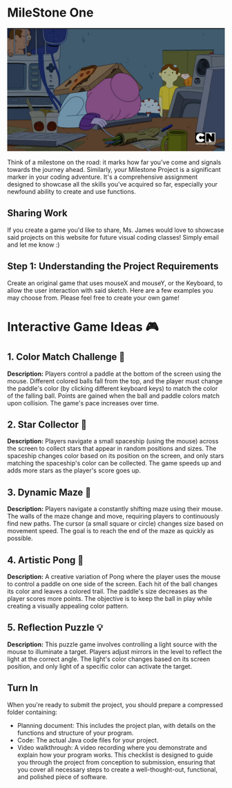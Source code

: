 # MileStone One

<img src="code.webp">

Think of a milestone on the road: it marks how far you've come and signals towards the journey ahead. Similarly, your Milestone Project is a significant marker in your coding adventure. It's a comprehensive assignment designed to showcase all the skills you've acquired so far, especially your newfound ability to create and use functions.

## Sharing Work
If you create a game you'd like to share, Ms. James would love to showcase said projects on this website for future visual coding classes! Simply email and let me know :)

## Step 1: Understanding the Project Requirements

Create an original game that uses mouseX and mouseY, or the Keyboard, to allow the user interaction with said sketch. Here are a few examples you may choose from. Please feel free to create your own game!

# Interactive Game Ideas 🎮

## 1. Color Match Challenge 🌈
**Description:** Players control a paddle at the bottom of the screen using the mouse. Different colored balls fall from the top, and the player must change the paddle's color (by clicking different keyboard keys) to match the color of the falling ball. Points are gained when the ball and paddle colors match upon collision. The game's pace increases over time.

## 2. Star Collector 🌟
**Description:** Players navigate a small spaceship (using the mouse) across the screen to collect stars that appear in random positions and sizes. The spaceship changes color based on its position on the screen, and only stars matching the spaceship's color can be collected. The game speeds up and adds more stars as the player's score goes up.

## 3. Dynamic Maze 🔮
**Description:** Players navigate a constantly shifting maze using their mouse. The walls of the maze change and move, requiring players to continuously find new paths. The cursor (a small square or circle) changes size based on movement speed. The goal is to reach the end of the maze as quickly as possible.

## 4. Artistic Pong 🎨
**Description:** A creative variation of Pong where the player uses the mouse to control a paddle on one side of the screen. Each hit of the ball changes its color and leaves a colored trail. The paddle's size decreases as the player scores more points. The objective is to keep the ball in play while creating a visually appealing color pattern.

## 5. Reflection Puzzle 💡
**Description:** This puzzle game involves controlling a light source with the mouse to illuminate a target. Players adjust mirrors in the level to reflect the light at the correct angle. The light's color changes based on its screen position, and only light of a specific color can activate the target.



## Turn In

When you're ready to submit the project, you should prepare a compressed folder containing:
  <br>
- Planning document: This includes the project plan, with details on the functions and structure of your program.
    <br>
- Code: The actual Java code files for your project.
    <br>
- Video walkthrough: A video recording where you demonstrate and explain how your program works.
This checklist is designed to guide you through the project from conception to submission, ensuring that you cover all necessary steps to create a well-thought-out, functional, and polished piece of software.
    <br>
